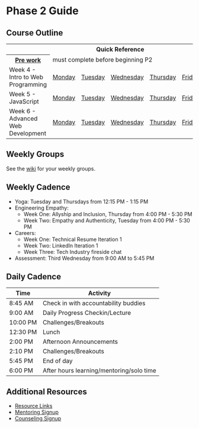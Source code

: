 # Phase 2 Guide

## Course Outline

<table>
  <tr>
    <th colspan="7">Quick Reference</th>
  </tr>

  <tr>
    <th><a href="./week-4/pre-work.md">Pre work</a></th>
    <td colspan="6">must complete before beginning P2</td>
  </tr>

  <tr>
    <td>Week 4 - Intro to Web Programming</td>
    <td><a href="./week-4/monday.md">Monday</a></a></td>
    <td><a href="./week-4/tuesday.md">Tuesday</a></td>
    <td><a href="./week-4/wednesday.md">Wednesday</a></td>
    <td><a href="./week-4/thursday.md">Thursday</a></td>
    <td><a href="./week-4/friday.md">Friday</a></td>
    <td><a href="./week-4/weekend.md">Weekend</a></td>
  </tr>

  <tr>
    <td>Week 5 - JavaScript</td>
    <td><a href="./week-5/monday.md">Monday</a></a></td>
    <td><a href="./week-5/tuesday.md">Tuesday</a></td>
    <td><a href="./week-5/wednesday.md">Wednesday</a></td>
    <td><a href="./week-5/thursday.md">Thursday</a></td>
    <td><a href="./week-5/friday.md">Friday</a></td>
    <td><a href="./week-5/weekend.md">Weekend</a></td>
  </tr>

  <tr>
    <td>Week 6 - Advanced Web Development</td>
    <td><a href="./week-6/monday.md">Monday</a></a></td>
    <td><a href="./week-6/tuesday.md">Tuesday</a></td>
    <td><a href="./week-6/wednesday.md">Wednesday</a></td>
    <td><a href="./week-6/thursday.md">Thursday</a></td>
    <td><a href="./week-6/friday.md">Friday</a></td>
    <td><a href="./week-6/weekend.md">Weekend</a></td>
  </tr>
</table>

## Weekly Groups

See the <a href="../../wiki/Groups">wiki</a> for your weekly groups.

## Weekly Cadence

- Yoga: Tuesday and Thursdays from 12:15 PM - 1:15 PM
- Engineering Empathy:
  - Week One: Allyship and Inclusion, Thursday from 4:00 PM - 5:30 PM
  - Week Two: Empathy and Authenticity, Tuesday from 4:00 PM - 5:30 PM
- Careers:
  - Week One: Technical Resume Iteration 1
  - Week Two: LinkedIn Iteration 1
  - Week Three: Tech Industry fireside chat
- Assessment: Third Wednesday from 9:00 AM to 5:45 PM

## Daily Cadence

Time    | Activity
---     | ---
8:45 AM | Check in with accountability buddies
9:00 AM | Daily Progress Checkin/Lecture
10:00 PM | Challenges/Breakouts
12:30 PM | Lunch
2:00 PM | Afternoon Announcements
2:10 PM | Challenges/Breakouts
5:45 PM | End of day
6:00 PM | After hours learning/mentoring/solo time


## Additional Resources

- [Resource Links](resources/)
- [Mentoring Signup](http://mentoring.devbootcamp.com/)
- [Counseling Signup](https://calendar.google.com/calendar/selfsched?sstoken=UU1IajlIME1VSmxWfGRlZmF1bHR8MjFkZGFmMWYyMGJiZWMzOTZjY2FmZjMyNWExNjllNjQ)
